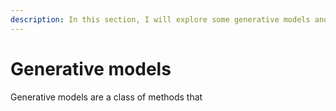 ```yaml
---
description: In this section, I will explore some generative models and their applications.
---
```


# Generative models

Generative models are a class of methods that
